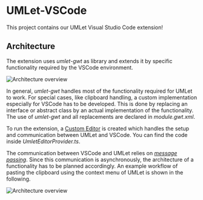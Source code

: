 # UMLet-VSCode

This project contains our UMLet Visual Studio Code extension!

## Architecture

The extension uses _umlet-gwt_ as library and extends it by specific functionality required by the VSCode environment.

![Architecture overview](./images/architecture.png)

In general, _umlet-gwt_ handles most of the functionality required for UMLet to work. For special cases, like clipboard
handling, a custom implementation especially for VSCode has to be developed. This is done by replacing an interface or 
abstract class by an actual implementation of the functionality. The use of _umlet-gwt_ and all replacements are
 declared in _module.gwt.xml_.

To run the extension, a [Custom Editor](https://code.visualstudio.com/api/extension-guides/custom-editors) is created
which handles the setup and communication between UMLet and VSCode. You can find the code inside
_UmletEditorProvider.ts_.

The communication between VSCode and UMLet relies on 
[_message passing_](https://code.visualstudio.com/api/extension-guides/webview#scripts-and-message-passing). Since this 
communication is asynchronously, the architecture of a functionality has to be planned accordingly. An example workflow
of pasting the clipboard using the context menu of UMLet is shown in the following.

![Architecture overview](./images/example-paste.png)